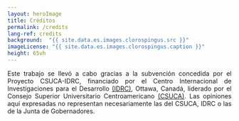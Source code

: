 ```yaml
---
layout: heroImage
title: Créditos
permalink: /credits
lang-ref: credits
background:  "{{ site.data.es.images.clorospingus.src }}"
imageLicense: "{{ site.data.es.images.clorospingus.caption }}"
height: 65vh
---
```



<div style="text-align: justify">
Este trabajo se llevó a cabo gracias a la subvención concedida por el Proyecto CSUCA-IDRC, financiado por el Centro Internacional de Investigaciones para el Desarrollo <a href="https://idrc-crdi.ca/es">(IDRC)</a>, Ottawa, Canadá, liderado por el Consejo Superior Universitario Centroamericano <a href="https://pridca.csuca.org/">(CSUCA)</a>. Las opiniones aquí expresadas no representan necesariamente las del CSUCA, IDRC o las de la Junta de Gobernadores.
</div>